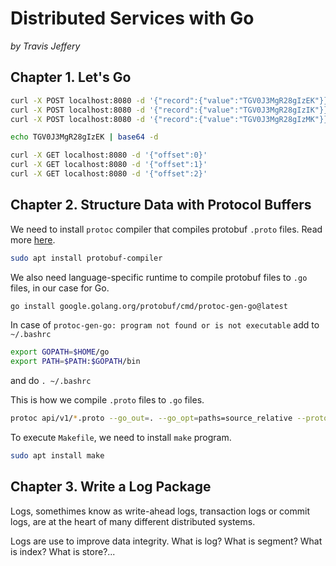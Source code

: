 # Distributed Services with Go

*by Travis Jeffery*

## Chapter 1. Let's Go

``` bash
curl -X POST localhost:8080 -d '{"record":{"value":"TGV0J3MgR28gIzEK"}}'
curl -X POST localhost:8080 -d '{"record":{"value":"TGV0J3MgR28gIzIK"}}'
curl -X POST localhost:8080 -d '{"record":{"value":"TGV0J3MgR28gIzMK"}}'
```

``` bash
echo TGV0J3MgR28gIzEK | base64 -d
```

``` bash
curl -X GET localhost:8080 -d '{"offset":0}'
curl -X GET localhost:8080 -d '{"offset":1}'
curl -X GET localhost:8080 -d '{"offset":2}'
```

## Chapter 2. Structure Data with Protocol Buffers

We need to install `protoc` compiler that compiles protobuf `.proto` files. Read more [here](https://grpc.io/docs/protoc-installation/).
``` bash
sudo apt install protobuf-compiler
```

We also need language-specific runtime to compile protobuf files to `.go` files, in our case for Go.
``` bash
go install google.golang.org/protobuf/cmd/protoc-gen-go@latest
```

In case of `protoc-gen-go: program not found or is not executable` add to `~/.bashrc`
``` bash
export GOPATH=$HOME/go
export PATH=$PATH:$GOPATH/bin
```
and do `. ~/.bashrc`

This is how we compile `.proto` files to `.go` files.
``` bash
protoc api/v1/*.proto --go_out=. --go_opt=paths=source_relative --proto_path=.
```

To execute `Makefile`, we need to install `make` program.
``` bash
sudo apt install make
```

## Chapter 3. Write a Log Package

Logs, somethimes know as write-ahead logs, transaction logs or commit logs, are at the heart of many different distributed systems.

Logs are use to improve data integrity.
What is log? What is segment? What is index? What is store?...